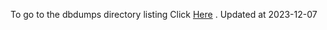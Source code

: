 To go to the dbdumps directory listing Click [Here](https://ipfs.io/ipfs/bafkreif5qemm4thd25zaojnv3obmhglkvoyo4zx6d2ezluvsqm6xmc3mki) . Updated at 2023-12-07